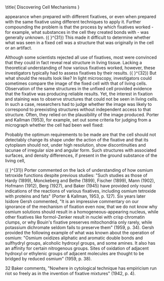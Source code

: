 \title{
Discovering Cell Mechanisms
}

appearance when prepared with different fixatives, or even when prepared with the same fixative using different techniques to apply it. Further compounding the problem is that the process by which fixatives worked - for example, what substances in the cell they created bonds with - was generally unknown. \({ }^{31}\) This made it difficult to determine whether what was seen in a fixed cell was a structure that was originally in the cell or an artifact.

Although some scientists rejected all use of fixatives, most were convinced that they could in fact reveal real structure in living tissue. Lacking a theoretical understanding of how various fixatives worked, however, these investigators typically had to assess fixatives by their results. \({ }^{32}\) But what should the results look like? In light microscopy, investigators could sometimes compare the image of the fixed cell with that of living cells. Observation of the same structures in the unfixed cell provided evidence that the fixative was producing reliable results. Yet, the interest in fixation and staining was to observe structures that could not be seen in living cells. In such a case, researchers had to judge whether the image was likely to correspond to preexisting structures without independent access to that structure. Often, they relied on the plausibility of the image produced. Porter and Kallman (1953), for example, set out some criteria for judging from a micrograph whether the cell had been well fixed:

Probably the optimum requirements to be made are that the cell should not detectably change its shape under the action of the fixative and that its cytoplasm should not, under high resolution, show discontinuities and lacunae of irregular size and angular form. Such structures with associated surfaces, and density differences, if present in the ground substance of the living cell,

\({ }^{31}\) Porter commented on the lack of understanding of how osmium tetroxide functions despite previous studies: "Such studies as those of Hardy (1899), Monckeberg and Bethe (1899), Fischer (1899), Mann (1902), Hofmann (1912), Berg (1927), and Baker (1945) have provided only round indications of the reactions of various fixatives, including osmium tetroxide with proteins and fats" (Porter \& Kallman, 1953, p. 127). Six years later Isidore Gersh commented, "It is an impressive commentary on our ignorance of the mechanism of fixation even now, that we do not know why osmium solutions should result in a homogeneous-appearing nucleus, while other fixatives like formol-Zenker result in nuclei with crisp chromatin clumps, or why Bouin's fixative preserves mitochondria only rarely, while potassium dichromate seldom fails to preserve them" (1959, p. 34). Gersh provided the following example of what was known about the operation of osmium: "Osmium oxidizes aliphatic and aromatic double bonds and sulfhydryl groups, alcoholic hydroxyl groups, and some amines. It also has an affinity for certain nitrogenous groups. Sites of oxidation of adjacent hydroxyl or ethylenic groups of adjacent molecules are thought to be bridged by reduced osmium" (1959, p. 38).

32 Baker comments, "Nowhere in cytological technique has empiricism run riot so freely as in the invention of fixative mixtures" (1942, p. 4).